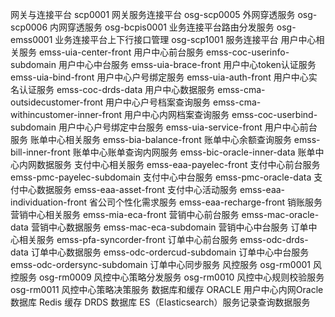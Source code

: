 网关与连接平台
scp0001 网关服务连接平台
osg-scp0005 外网穿透服务
osg-scp0006 内网穿透服务
osg-bcpis0001 业务连接平台路由分发服务
osg-emss0001 业务连接平台上下行接口管理
osg-scp1001 服务连接平台
用户中心相关服务
emss-uia-center-front 用户中心前台服务
emss-coc-userinfo-subdomain 用户中心中台服务
emss-uia-brace-front 用户中心token认证服务
emss-uia-bind-front 用户中心户号绑定服务
emss-uia-auth-front 用户中心实名认证服务
emss-coc-drds-data 用户中心数据服务
emss-cma-outsidecustomer-front 用户中心户号档案查询服务
emss-cma-withincustomer-inner-front 用户中心内网档案查询服务
emss-coc-userbind-subdomain 用户中心户号绑定中台服务
emss-uia-service-front 用户中心前台服务
账单中心相关服务
emss-bia-balance-front 账单中心余额查询服务
emss-bill-inner-front 账单中心账单查询内网服务
emss-bic-oracle-inner-data 账单中心内网数据服务
支付中心相关服务
emss-eaa-payelec-front 支付中心前台服务
emss-pmc-payelec-subdomain 支付中心中台服务
emss-pmc-oracle-data 支付中心数据服务
emss-eaa-asset-front 支付中心活动服务
emss-eaa-individuation-front 省公司个性化需求服务
emss-eaa-recharge-front 销账服务
营销中心相关服务
emss-mia-eca-front 营销中心前台服务
emss-mac-oracle-data 营销中心数据服务
emss-mac-eca-subdomain 营销中心中台服务
订单中心相关服务
emss-pfa-syncorder-front 订单中心前台服务
emss-odc-drds-data 订单中心数据服务
emss-odc-ordercud-subdomain 订单中心中台服务
emss-odc-ordersync-subdomain 订单中心同步服务
风控服务
osg-rm0001 风控服务
osg-rm0009 风控中心策略分发服务
osg-rm0010 风控中心规则校验服务
osg-rm0011 风控中心策略决策服务
数据库和缓存
ORACLE 用户中心内网Oracle数据库
Redis 缓存
DRDS 数据库
ES（Elasticsearch）服务记录查询数据服务